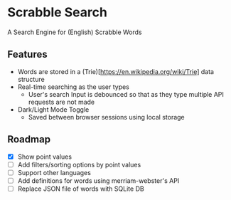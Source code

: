# Scrabble Search

A Search Engine for (English) Scrabble Words

## Features

- Words are stored in a (Trie)[https://en.wikipedia.org/wiki/Trie] data structure
- Real-time searching as the user types
    - User's search Input is debounced so that as they type multiple API requests are not made
- Dark/Light Mode Toggle
    - Saved between browser sessions using local storage

## Roadmap

- [x] Show point values
- [ ] Add filters/sorting options by point values
- [ ] Support other languages
- [ ] Add definitions for words using merriam-webster's API
- [ ] Replace JSON file of words with SQLite DB
